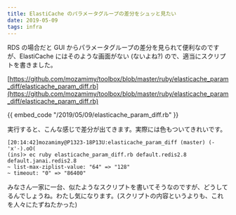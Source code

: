 ```yaml
---
title: ElastiCache のパラメータグループの差分をシュッと見たい
date: 2019-05-09
tags: infra
---
```


RDS の場合だと GUI からパラメータグループの差分を見られて便利なのですが、ElastiCache にはそのような画面がない (ないよね?) ので、適当にスクリプトを書きました。

[https://github.com/mozamimy/toolbox/blob/master/ruby/elasticache_param_diff/elasticache_param_diff.rb](https://github.com/mozamimy/toolbox/blob/master/ruby/elasticache_param_diff/elasticache_param_diff.rb)

<p>
{{ embed_code "/2019/05/09/elasticache_param_diff.rb" }}
</p>

実行すると、こんな感じで差分が出てきます。実際には色もついてきれいです。

```
[20:14:42]mozamimy@P1323-18P13U:elasticache_param_diff (master) (-'x'-).oO(
(ins)> ec ruby elasticache_param_diff.rb default.redis2.8 default.janai.redis2.8
~ list-max-ziplist-value: "64" => "128"
~ timeout: "0" => "86400"
```

みなさん一家に一台、似たようなスクリプトを書いてそうなのですが、どうしてるんでしょうね。わたし気になります。(スクリプトの内容というよりも、これを人々にたずねたかった)
